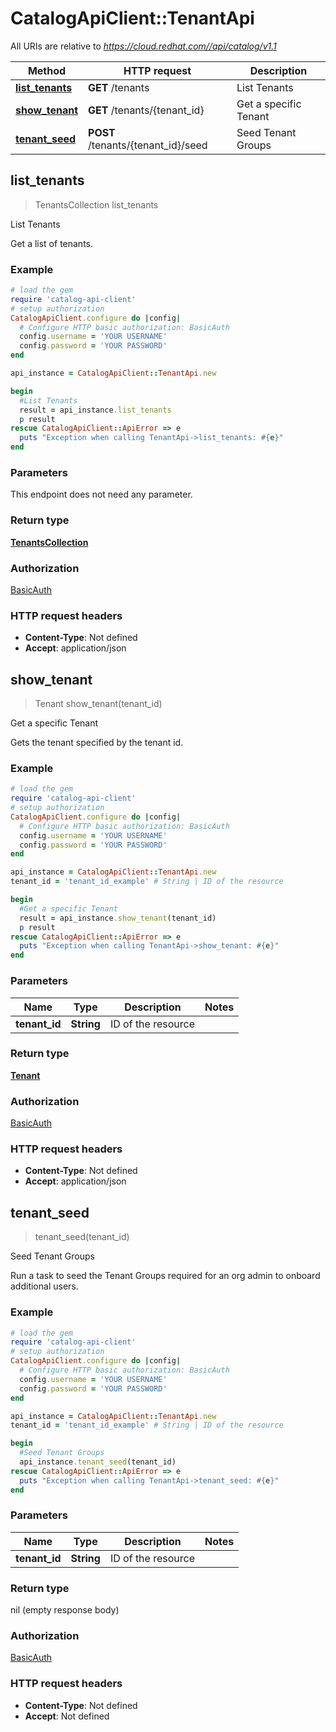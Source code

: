 # CatalogApiClient::TenantApi

All URIs are relative to *https://cloud.redhat.com//api/catalog/v1.1*

Method | HTTP request | Description
------------- | ------------- | -------------
[**list_tenants**](TenantApi.md#list_tenants) | **GET** /tenants | List Tenants
[**show_tenant**](TenantApi.md#show_tenant) | **GET** /tenants/{tenant_id} | Get a specific Tenant
[**tenant_seed**](TenantApi.md#tenant_seed) | **POST** /tenants/{tenant_id}/seed | Seed Tenant Groups



## list_tenants

> TenantsCollection list_tenants

List Tenants

Get a list of tenants.

### Example

```ruby
# load the gem
require 'catalog-api-client'
# setup authorization
CatalogApiClient.configure do |config|
  # Configure HTTP basic authorization: BasicAuth
  config.username = 'YOUR USERNAME'
  config.password = 'YOUR PASSWORD'
end

api_instance = CatalogApiClient::TenantApi.new

begin
  #List Tenants
  result = api_instance.list_tenants
  p result
rescue CatalogApiClient::ApiError => e
  puts "Exception when calling TenantApi->list_tenants: #{e}"
end
```

### Parameters

This endpoint does not need any parameter.

### Return type

[**TenantsCollection**](TenantsCollection.md)

### Authorization

[BasicAuth](../README.md#BasicAuth)

### HTTP request headers

- **Content-Type**: Not defined
- **Accept**: application/json


## show_tenant

> Tenant show_tenant(tenant_id)

Get a specific Tenant

Gets the tenant specified by the tenant id.

### Example

```ruby
# load the gem
require 'catalog-api-client'
# setup authorization
CatalogApiClient.configure do |config|
  # Configure HTTP basic authorization: BasicAuth
  config.username = 'YOUR USERNAME'
  config.password = 'YOUR PASSWORD'
end

api_instance = CatalogApiClient::TenantApi.new
tenant_id = 'tenant_id_example' # String | ID of the resource

begin
  #Get a specific Tenant
  result = api_instance.show_tenant(tenant_id)
  p result
rescue CatalogApiClient::ApiError => e
  puts "Exception when calling TenantApi->show_tenant: #{e}"
end
```

### Parameters


Name | Type | Description  | Notes
------------- | ------------- | ------------- | -------------
 **tenant_id** | **String**| ID of the resource | 

### Return type

[**Tenant**](Tenant.md)

### Authorization

[BasicAuth](../README.md#BasicAuth)

### HTTP request headers

- **Content-Type**: Not defined
- **Accept**: application/json


## tenant_seed

> tenant_seed(tenant_id)

Seed Tenant Groups

Run a task to seed the Tenant Groups required for an org admin to onboard additional users.

### Example

```ruby
# load the gem
require 'catalog-api-client'
# setup authorization
CatalogApiClient.configure do |config|
  # Configure HTTP basic authorization: BasicAuth
  config.username = 'YOUR USERNAME'
  config.password = 'YOUR PASSWORD'
end

api_instance = CatalogApiClient::TenantApi.new
tenant_id = 'tenant_id_example' # String | ID of the resource

begin
  #Seed Tenant Groups
  api_instance.tenant_seed(tenant_id)
rescue CatalogApiClient::ApiError => e
  puts "Exception when calling TenantApi->tenant_seed: #{e}"
end
```

### Parameters


Name | Type | Description  | Notes
------------- | ------------- | ------------- | -------------
 **tenant_id** | **String**| ID of the resource | 

### Return type

nil (empty response body)

### Authorization

[BasicAuth](../README.md#BasicAuth)

### HTTP request headers

- **Content-Type**: Not defined
- **Accept**: Not defined


